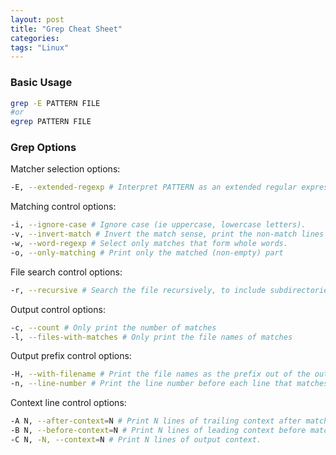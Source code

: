 ```yaml
---
layout: post
title: "Grep Cheat Sheet"
categories:
tags: "Linux" 
---
```


### Basic Usage

```bash
grep -E PATTERN FILE
#or 
egrep PATTERN FILE
```


### Grep Options

Matcher selection options:

```bash
-E, --extended-regexp # Interpret PATTERN as an extended regular expression
```

Matching control options:

```bash
-i, --ignore-case # Ignore case (ie uppercase, lowercase letters).
-v, --invert-match # Invert the match sense, print the non-match lines
-w, --word-regexp # Select only matches that form whole words.
-o, --only-matching # Print only the matched (non-empty) part
```

File search control options:
```bash
-r, --recursive # Search the file recursively, to include subdirectories and to follow symbol links.
```

Output control options:

```bash
-c, --count # Only print the number of matches
-l, --files-with-matches # Only print the file names of matches 
```

Output prefix control options:

```bash
-H, --with-filename # Print the file names as the prefix out of the output
-n, --line-number # Print the line number before each line that matches.
````

Context line control options:

```bash
-A N, --after-context=N # Print N lines of trailing context after matching lines. 
-B N, --before-context=N # Print N lines of leading context before matching lines.
-C N, -N, --context=N # Print N lines of output context.
```